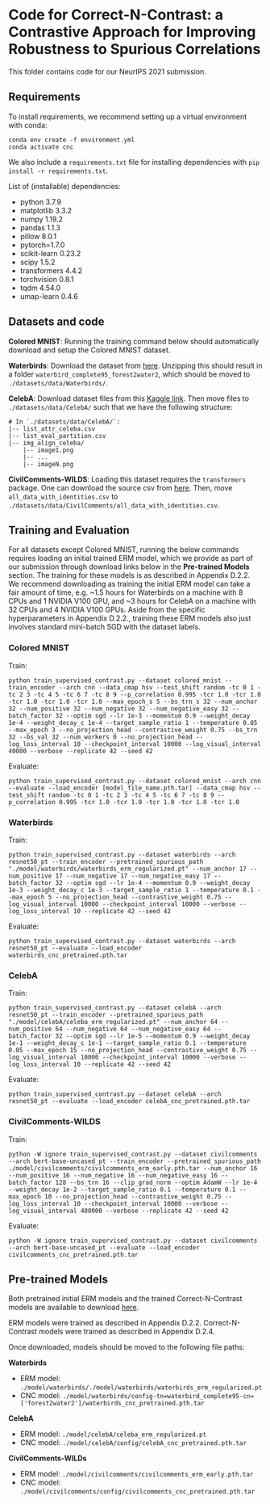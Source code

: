# Code for Correct-N-Contrast: a Contrastive Approach for Improving Robustness to Spurious Correlations
This folder contains code for our NeurIPS 2021 submission.  

## Requirements

To install requirements, we recommend setting up a virtual environment with conda:

```setup
conda env create -f environment.yml  
conda activate cnc
``` 

We also include a `requirements.txt` file for installing dependencies with `pip install -r requirements.txt`.

List of (installable) dependencies:  
* python 3.7.9  
* matplotlib 3.3.2
* numpy 1.19.2  
* pandas 1.1.3  
* pillow 8.0.1  
* pytorch=1.7.0  
* scikit-learn 0.23.2  
* scipy 1.5.2  
* transformers 4.4.2 
* torchvision 0.8.1  
* tqdm 4.54.0  
* umap-learn 0.4.6

## Datasets and code 

**Colored MNIST**: Running the training command below should automatically download and setup the Colored MNIST dataset.  

**Waterbirds**: Download the dataset from [here](https://nlp.stanford.edu/data/dro/waterbird_complete95_forest2water2.tar.gz). Unzipping this should result in a folder `waterbird_complete95_forest2water2`, which should be moved to `./datasets/data/Waterbirds/`.  

**CelebA**: Download dataset files from this [Kaggle link](https://www.kaggle.com/jessicali9530/celeba-dataset). Then move files to `./datasets/data/CelebA/` such that we have the following structure:
```
# In `./datasets/data/CelebA/`:
|-- list_attr_celeba.csv
|-- list_eval_partition.csv
|-- img_align_celeba/
    |-- image1.png
    |-- ...
    |-- imageN.png
```  

**CivilComments-WILDS**: Loading this dataset requires the `transformers` package. One can download the source csv from [here](https://worksheets.codalab.org/bundles/0x8cd3de0634154aeaad2ee6eb96723c6e). Then, move `all_data_with_identities.csv` to `./datasets/data/CivilComments/all_data_with_identities.csv`.


## Training and Evaluation  

For all datasets except Colored MNIST, running the below commands requires loading an initial trained ERM model, which we provide as part of our submission through download links below in the **Pre-trained Models** section. The training for these models is as described in Appendix D.2.2. We recommend downloading as training the initial ERM model can take a fair amount of time, e.g. ~1.5 hours for Waterbirds on a machine with 8 CPUs and 1 NVIDIA V100 GPU, and ~3 hours for CelebA on a machine with 32 CPUs and 4 NVIDIA V100 GPUs. Aside from the specific hyperparameters in Appendix D.2.2., training these ERM models also just involves standard mini-batch SGD with the dataset labels.


### Colored MNIST  

Train:  
```train
python train_supervised_contrast.py --dataset colored_mnist --train_encoder --arch cnn --data_cmap hsv --test_shift random -tc 0 1 -tc 2 3 -tc 4 5 -tc 6 7 -tc 8 9 --p_correlation 0.995 -tcr 1.0 -tcr 1.0 -tcr 1.0 -tcr 1.0 -tcr 1.0 --max_epoch_s 5 --bs_trn_s 32 --num_anchor 32 --num_positive 32 --num_negative 32 --num_negative_easy 32 --batch_factor 32 --optim sgd --lr 1e-3 --momentum 0.9 --weight_decay 1e-4 --weight_decay_c 1e-4 --target_sample_ratio 1 --temperature 0.05 --max_epoch 3 --no_projection_head --contrastive_weight 0.75 --bs_trn 32 --bs_val 32 --num_workers 0 --no_projection_head --log_loss_interval 10 --checkpoint_interval 10000 --log_visual_interval 40000 --verbose --replicate 42 --seed 42
```

Evaluate:  
```evaluate
python train_supervised_contrast.py --dataset colored_mnist --arch cnn --evaluate --load_encoder [model_file_name.pth.tar] --data_cmap hsv --test_shift random -tc 0 1 -tc 2 3 -tc 4 5 -tc 6 7 -tc 8 9 --p_correlation 0.995 -tcr 1.0 -tcr 1.0 -tcr 1.0 -tcr 1.0 -tcr 1.0
```

### Waterbirds

Train:  
```train
python train_supervised_contrast.py --dataset waterbirds --arch resnet50_pt --train_encoder --pretrained_spurious_path "./model/waterbirds/waterbirds_erm_regularized.pt" --num_anchor 17 --num_positive 17 --num_negative 17 --num_negative_easy 17 --batch_factor 32 --optim sgd --lr 1e-4 --momentum 0.9 --weight_decay 1e-3 --weight_decay_c 1e-3 --target_sample_ratio 1 --temperature 0.1 --max_epoch 5 --no_projection_head --contrastive_weight 0.75 --log_visual_interval 10000 --checkpoint_interval 10000 --verbose --log_loss_interval 10 --replicate 42 --seed 42
```

Evaluate:  
```evaluate
python train_supervised_contrast.py --dataset waterbirds --arch resnet50_pt --evaluate --load_encoder waterbirds_cnc_pretrained.pth.tar 
```

### CelebA

Train:  
```train
python train_supervised_contrast.py --dataset celebA --arch resnet50_pt --train_encoder --pretrained_spurious_path "./model/celebA/celeba_erm_regularized.pt" --num_anchor 64 --num_positive 64 --num_negative 64 --num_negative_easy 64 --batch_factor 32 --optim sgd --lr 1e-5 --momentum 0.9 --weight_decay 1e-1 --weight_decay_c 1e-1 --target_sample_ratio 0.1 --temperature 0.05 --max_epoch 15 --no_projection_head --contrastive_weight 0.75 --log_visual_interval 10000 --checkpoint_interval 10000 --verbose --log_loss_interval 10 --replicate 42 --seed 42
```

Evaluate:  
```evaluate
python train_supervised_contrast.py --dataset celebA --arch resnet50_pt --evaluate --load_encoder celebA_cnc_pretrained.pth.tar 
```

### CivilComments-WILDS

Train:  
```train
python -W ignore train_supervised_contrast.py --dataset civilcomments --arch bert-base-uncased_pt --train_encoder --pretrained_spurious_path ./model/civilcomments/civilcomments_erm_early.pth.tar --num_anchor 16 --num_positive 16 --num_negative 16 --num_negative_easy 16 --batch_factor 128 --bs_trn 16 --clip_grad_norm --optim AdamW --lr 1e-4 --weight_decay 1e-2 --target_sample_ratio 0.1 --temperature 0.1 --max_epoch 10 --no_projection_head --contrastive_weight 0.75 --log_loss_interval 10 --checkpoint_interval 10000 --verbose --log_visual_interval 400000 --verbose --replicate 42 --seed 42
```

Evaluate:  
```eval
python -W ignore train_supervised_contrast.py --dataset civilcomments --arch bert-base-uncased_pt --evaluate --load_encoder civilcomments_cnc_pretrained.pth.tar 
```

## Pre-trained Models

Both pretrained initial ERM models and the trained Correct-N-Contrast models are available to download [here](https://drive.google.com/drive/folders/1SqhrdhLbBCNmTqCEf9Xm5ib4iTnt5ncx?usp=sharing).

ERM models were trained as described in Appendix D.2.2. Correct-N-Contrast models were trained as described in Appendix D.2.4.  

Once downloaded, models should be moved to the following file paths:  

**Waterbirds**  
- ERM model: `./model/waterbirds/./model/waterbirds/waterbirds_erm_regularized.pt`  
- CNC model: `./model/waterbirds/config-tn=waterbird_complete95-cn=['forest2water2']/waterbirds_cnc_pretrained.pth.tar`  

**CelebA**  
- ERM model: `./model/celebA/celeba_erm_regularized.pt`
- CNC model: `./model/celebA/config/celebA_cnc_pretrained.pth.tar`

**CivilComments-WILDs**  
- ERM model: `./model/civilcomments/civilcomments_erm_early.pth.tar`
- CNC model: `./model/civilcomments/config/civilcomments_cnc_pretrained.pth.tar`
